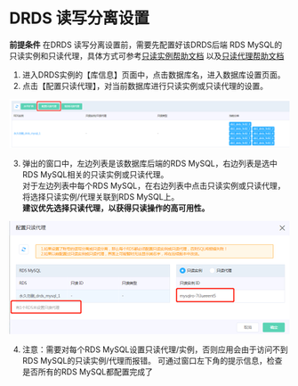 # DRDS 读写分离设置

**前提条件**
在DRDS 读写分离设置前，需要先配置好该DRDS后端 RDS MySQL的只读实例和只读代理，具体方式可参考[只读实例帮助文档](https://docs.jdcloud.com/cn/rds/create-readonly-instance) 以及[只读代理帮助文档](https://docs.jdcloud.com/cn/rds/create-readonlygroup)

1. 进入DRDS实例的【库信息】页面中，点击数据库名，进入数据库设置页面。 
2. 点击【配置只读代理】，对当前数据库进行只读实例或只读代理的设置。

![读写分离配置1](../../../../../image/DRDS/set-ro-sep-1.png)

3. 弹出的窗口中，左边列表是该数据库后端的RDS MySQL，右边列表是选中RDS MySQL相关的只读实例或只读代理。 <br>
对于左边列表中每个RDS MySQL，在右边列表中点击只读实例或只读代理，将选择只读实例/代理关联到RDS MySQL上。 <br>
**建议优先选择只读代理，以获得只读操作的高可用性。** <br>

![读写分离配置1](../../../../../image/DRDS/set-ro-sep-2.png)

4. 注意：需要对每个RDS MySQL设置只读代理/实例，否则应用会由于访问不到RDS MySQL的只读实例/代理而报错。 可通过窗口左下角的提示信息，检查是否所有的RDS MySQL都配置完成了





